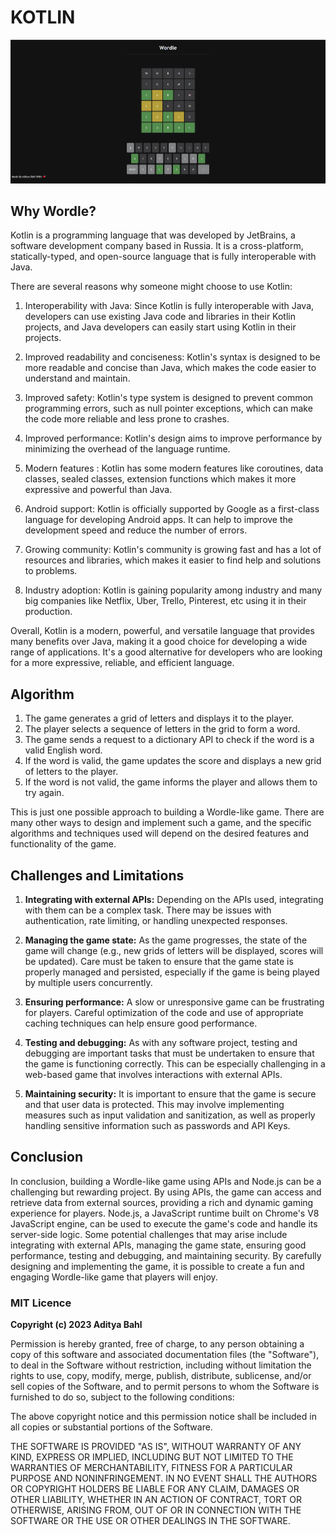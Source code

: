 # KOTLIN

![image](https://github.com/AdityaBahl/Wordle-Game/blob/main/sample.png)

## Why Wordle?

Kotlin is a programming language that was developed by JetBrains, a software development company based in Russia. It is a cross-platform, statically-typed, and open-source language that is fully interoperable with Java.

There are several reasons why someone might choose to use Kotlin:

1. Interoperability with Java: Since Kotlin is fully interoperable with Java, developers can use existing Java code and libraries in their Kotlin projects, and Java developers can easily start using Kotlin in their projects.

2. Improved readability and conciseness: Kotlin's syntax is designed to be more readable and concise than Java, which makes the code easier to understand and maintain.

3. Improved safety: Kotlin's type system is designed to prevent common programming errors, such as null pointer exceptions, which can make the code more reliable and less prone to crashes.

4. Improved performance: Kotlin's design aims to improve performance by minimizing the overhead of the language runtime.

5. Modern features : Kotlin has some modern features like coroutines, data classes, sealed classes, extension functions which makes it more expressive and powerful than Java.

6. Android support: Kotlin is officially supported by Google as a first-class language for developing Android apps. It can help to improve the development speed and reduce the number of errors.

7. Growing community: Kotlin's community is growing fast and has a lot of resources and libraries, which makes it easier to find help and solutions to problems.

8. Industry adoption: Kotlin is gaining popularity among industry and many big companies like Netflix, Uber, Trello, Pinterest, etc using it in their production.

Overall, Kotlin is a modern, powerful, and versatile language that provides many benefits over Java, making it a good choice for developing a wide range of applications. It's a good alternative for developers who are looking for a more expressive, reliable, and efficient language.

## Algorithm

1. The game generates a grid of letters and displays it to the player.
2. The player selects a sequence of letters in the grid to form a word.
3. The game sends a request to a dictionary API to check if the word is a valid English word.
4. If the word is valid, the game updates the score and displays a new grid of letters to the player.
5. If the word is not valid, the game informs the player and allows them to try again.

This is just one possible approach to building a Wordle-like game. There are many other ways to design and implement such a game, and the specific algorithms and techniques used will depend on the desired features and functionality of the game.

## Challenges and Limitations

1. **Integrating with external APIs:** Depending on the APIs used, integrating with them can be a complex task. There may be issues with authentication, rate limiting, or handling unexpected responses.

2. **Managing the game state:** As the game progresses, the state of the game will change (e.g., new grids of letters will be displayed, scores will be updated). Care must be taken to ensure that the game state is properly managed and persisted, especially if the game is being played by multiple users concurrently.

3. **Ensuring performance:** A slow or unresponsive game can be frustrating for players. Careful optimization of the code and use of appropriate caching techniques can help ensure good performance.

4. **Testing and debugging:** As with any software project, testing and debugging are important tasks that must be undertaken to ensure that the game is functioning correctly. This can be especially challenging in a web-based game that involves interactions with external APIs.

5. **Maintaining security:** It is important to ensure that the game is secure and that user data is protected. This may involve implementing measures such as input validation and sanitization, as well as properly handling sensitive information such as passwords and API Keys.

## Conclusion

In conclusion, building a Wordle-like game using APIs and Node.js can be a challenging but rewarding project. By using APIs, the game can access and retrieve data from external sources, providing a rich and dynamic gaming experience for players. Node.js, a JavaScript runtime built on Chrome's V8 JavaScript engine, can be used to execute the game's code and handle its server-side logic. Some potential challenges that may arise include integrating with external APIs, managing the game state, ensuring good performance, testing and debugging, and maintaining security. By carefully designing and implementing the game, it is possible to create a fun and engaging Wordle-like game that players will enjoy.

### MIT Licence

**Copyright (c) 2023 Aditya Bahl**

Permission is hereby granted, free of charge, to any person obtaining a copy of this software and associated documentation files (the "Software"), to deal in the Software without restriction, including without limitation the rights to use, copy, modify, merge, publish, distribute, sublicense, and/or sell copies of the Software, and to permit persons to whom the Software is furnished to do so, subject to the following conditions:

The above copyright notice and this permission notice shall be included in all copies or substantial portions of the Software.

THE SOFTWARE IS PROVIDED "AS IS", WITHOUT WARRANTY OF ANY KIND, EXPRESS OR IMPLIED, INCLUDING BUT NOT LIMITED TO THE WARRANTIES OF MERCHANTABILITY, FITNESS FOR A PARTICULAR PURPOSE AND NONINFRINGEMENT. IN NO EVENT SHALL THE AUTHORS OR COPYRIGHT HOLDERS BE LIABLE FOR ANY CLAIM, DAMAGES OR OTHER LIABILITY, WHETHER IN AN ACTION OF CONTRACT, TORT OR OTHERWISE, ARISING FROM, OUT OF OR IN CONNECTION WITH THE SOFTWARE OR THE USE OR OTHER DEALINGS IN THE SOFTWARE.
